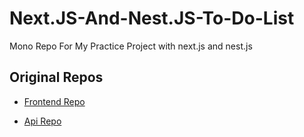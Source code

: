 # Next.JS-And-Nest.JS-To-Do-List
Mono Repo For My Practice Project with next.js and nest.js
## Original Repos

 - [Frontend Repo](https://github.com/noahpark24/Next.js-to-do-list)

 - [Api Repo](https://github.com/noahpark24/nest.js-to-do-list)
